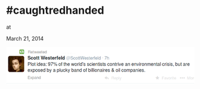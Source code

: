 # #caughtredhanded











at

March 21, 2014















![](Screenshotfrom2014-03-21083834.png)
